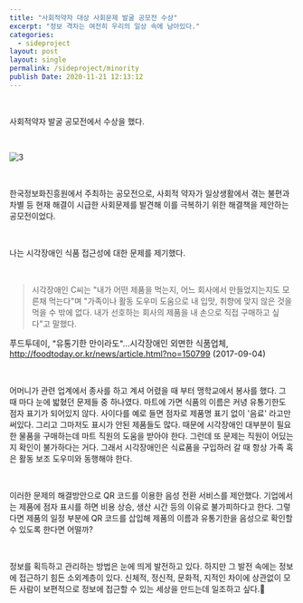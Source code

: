 ```yaml
---
title: "사회적약자 대상 사회문제 발굴 공모전 수상"
excerpt: "정보 격차는 여전히 우리의 일상 속에 남아있다."
categories:	
  - sideproject
layout: post
layout: single
permalink: /sideproject/minority
publish Date: 2020-11-21 12:13:12 
---
```


<br/>

사회적약자 발굴 공모전에서 수상을 했다.

<br/>

![3](https://user-images.githubusercontent.com/72485853/119226235-14bbff80-bb43-11eb-95c5-a7b8cc960ac6.JPG)

<br/>

한국정보화진흥원에서 주최하는 공모전으로, 사회적 약자가 일상생활에서 겪는 불편과 차별 등 현재 해결이 시급한 사회문제를 발견해 이를 극복하기 위한 해결책을 제안하는 공모전이었다.

<br/>

나는 시각장애인 식품 접근성에 대한 문제를 제기했다. 

<br/>

> 시각장애인 C씨는  "내가 어떤 제품을 먹는지, 어느 회사에서 만들었지는지도 모른채 먹는다"며 "가족이나 활동 도우미 도움으로 내 입맛, 취향에 맞지 않은 것을 먹을 수 밖에 없다. 내가 선호하는 회사의 제품을 내 손으로 직접 구매하고 싶다"고 말했다.

<span style="font-size:11pt">푸드투데이, "유통기한 만이라도"...시각장애인 외면한 식품업체, http://foodtoday.or.kr/news/article.html?no=150799 (2017-09-04)</span>

<br/>

어머니가 관련 업계에서 종사를 하고 계셔 어렸을 때 부터 맹학교에서 봉사를 했다. 그 때 마다 눈에 밟혔던 문제들 중 하나였다. 마트에 가면 식품의 이름은 커녕 유통기한도 점자 표기가 되어있지 않다. 사이다를 예로 들면 점자로 제품명 표기 없이 '음료' 라고만 써있다. 그리고 그마저도 표시가 안된 제품들도 많다. 때문에 시각장애인 대부분이 필요한 물품을 구매하는데 마트 직원의 도움을 받아야 한다. 그런데 또 문제는 직원이 어딨는지 확인이 불가하다는 거다. 그래서 시각장애인은 식료품을 구입하러 갈 때 항상 가족 혹은 활동 보조 도우미와 동행해야 한다. 

<br/>

이러한 문제의 해결방안으로 QR 코드를 이용한 음성 전환 서비스를 제안했다. 기업에서는 제품에 점자 표시를 하면 비용 상승, 생산 시간 등의 이유로 불가피하다고 한다. 그렇다면 제품의 일정 부분에 QR 코드를 삽입해 제품의 이름과 유통기한을 음성으로 확인할 수 있도록 한다면 어떨까?

<br/>

정보를 획득하고 관리하는 방법은 눈에 띄게 발전하고 있다. 하지만 그 발전 속에는 정보에 접근하기 힘든 소외계층이 있다. 신체적, 정신적, 문화적, 지적인 차이에 상관없이 모든 사람이 보편적으로 정보에 접근할 수 있는 세상을 만드는데 일조하고 싶다.&#127804;









